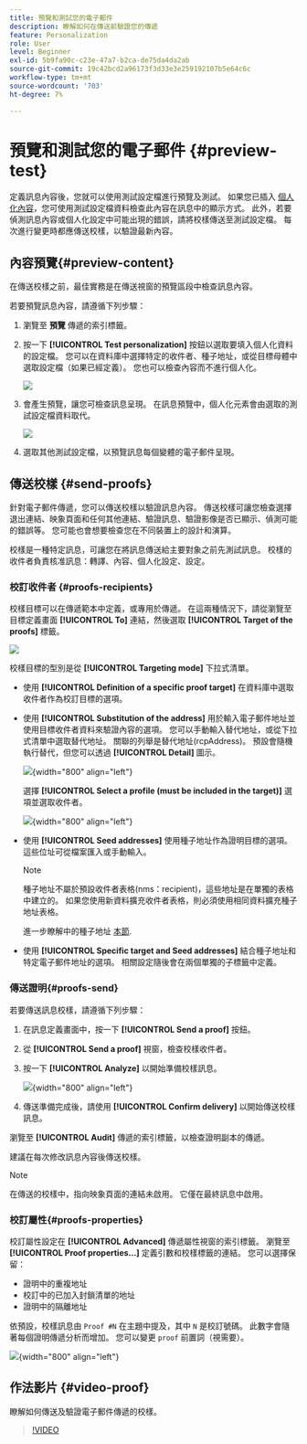 ```yaml
---
title: 預覽和測試您的電子郵件
description: 瞭解如何在傳送前驗證您的傳遞
feature: Personalization
role: User
level: Beginner
exl-id: 5b9fa90c-c23e-47a7-b2ca-de75da4da2ab
source-git-commit: 19c42bcd2a96173f3d33e3e259192107b5e64c6c
workflow-type: tm+mt
source-wordcount: '703'
ht-degree: 7%

---
```


# 預覽和測試您的電子郵件 {#preview-test}

定義訊息內容後，您就可以使用測試設定檔進行預覽及測試。 如果您已插入 [個人化內容](personalize.md)，您可使用測試設定檔資料檢查此內容在訊息中的顯示方式。 此外，若要偵測訊息內容或個人化設定中可能出現的錯誤，請將校樣傳送至測試設定檔。 每次進行變更時都應傳送校樣，以驗證最新內容。

## 內容預覽{#preview-content}

在傳送校樣之前，最佳實務是在傳送視窗的預覽區段中檢查訊息內容。

若要預覽訊息內容，請遵循下列步驟：

1. 瀏覽至 **預覽** 傳遞的索引標籤。
1. 按一下 **[!UICONTROL Test personalization]** 按鈕以選取要填入個人化資料的設定檔。 您可以在資料庫中選擇特定的收件者、種子地址，或從目標母體中選取設定檔（如果已經定義）。 您也可以檢查內容而不進行個人化。

   ![](assets/test-personalization.png)

1. 會產生預覽，讓您可檢查訊息呈現。 在訊息預覽中，個人化元素會由選取的測試設定檔資料取代。

   ![](assets/test-personalization-with-a-recipient.png)

1. 選取其他測試設定檔，以預覽訊息每個變體的電子郵件呈現。

## 傳送校樣 {#send-proofs}

針對電子郵件傳遞，您可以傳送校樣以驗證訊息內容。 傳送校樣可讓您檢查選擇退出連結、映象頁面和任何其他連結、驗證訊息、驗證影像是否已顯示、偵測可能的錯誤等。 您可能也會想要檢查您在不同裝置上的設計和演算。

校樣是一種特定訊息，可讓您在將訊息傳送給主要對象之前先測試訊息。 校樣的收件者負責核准訊息：轉譯、內容、個人化設定、設定。

### 校訂收件者 {#proofs-recipients}

校樣目標可以在傳遞範本中定義，或專用於傳遞。 在這兩種情況下，請從瀏覽至目標定義畫面 **[!UICONTROL To]** 連結，然後選取 **[!UICONTROL Target of the proofs]** 標籤。

![](assets/target-of-proofs.png)

校樣目標的型別是從 **[!UICONTROL Targeting mode]** 下拉式清單。

* 使用 **[!UICONTROL Definition of a specific proof target]** 在資料庫中選取收件者作為校訂目標的選項。
* 使用 **[!UICONTROL Substitution of the address]** 用於輸入電子郵件地址並使用目標收件者資料來驗證內容的選項。 您可以手動輸入替代地址，或從下拉式清單中選取替代地址。 關聯的列舉是替代地址(rcpAddress)。
預設會隨機執行替代，但您可以透過  **[!UICONTROL Detail]** 圖示。

  ![](assets/target-of-proofs-substitution-details.png){width="800" align="left"}

  選擇 **[!UICONTROL Select a profile (must be included in the target)]** 選項並選取收件者。

  ![](assets/target-of-proofs-substitution.png){width="800" align="left"}


* 使用 **[!UICONTROL Seed addresses]**  使用種子地址作為證明目標的選項。 這些位址可從檔案匯入或手動輸入。

  >[!NOTE]
  >
  >種子地址不屬於預設收件者表格(nms：recipient)，這些地址是在單獨的表格中建立的。 如果您使用新資料擴充收件者表格，則必須使用相同資料擴充種子地址表格。

  進一步瞭解中的種子地址 [本節](../audiences/test-profiles.md).

* 使用 **[!UICONTROL Specific target and Seed addresses]** 結合種子地址和特定電子郵件地址的選項。 相關設定隨後會在兩個單獨的子標籤中定義。

### 傳送證明{#proofs-send}

若要傳送訊息校樣，請遵循下列步驟：

1. 在訊息定義畫面中，按一下 **[!UICONTROL Send a proof]** 按鈕。
1. 從 **[!UICONTROL Send a proof]** 視窗，檢查校樣收件者。
1. 按一下 **[!UICONTROL Analyze]** 以開始準備校樣訊息。

   ![](assets/send-proof-analyze.png){width="800" align="left"}

1. 傳送準備完成後，請使用 **[!UICONTROL Confirm delivery]** 以開始傳送校樣訊息。

瀏覽至 **[!UICONTROL Audit]** 傳遞的索引標籤，以檢查證明副本的傳遞。

建議在每次修改訊息內容後傳送校樣。

>[!NOTE]
>
>在傳送的校樣中，指向映象頁面的連結未啟用。 它僅在最終訊息中啟用。

### 校訂屬性{#proofs-properties}

校訂屬性設定在 **[!UICONTROL Advanced]** 傳遞屬性視窗的索引標籤。 瀏覽至 **[!UICONTROL Proof properties...]** 定義引數和校樣標籤的連結。 您可以選擇保留：

* 證明中的重複地址
* 校訂中的已加入封鎖清單的地址
* 證明中的隔離地址

依預設，校樣訊息由 `Proof #N` 在主題中提及，其中 `N` 是校訂號碼。 此數字會隨著每個證明傳遞分析而增加。 您可以變更 `proof` 前置詞（視需要）。

![](assets/proof-parameters.png){width="800" align="left"}


## 作法影片 {#video-proof}

瞭解如何傳送及驗證電子郵件傳遞的校樣。

>[!VIDEO](https://video.tv.adobe.com/v/333404)
